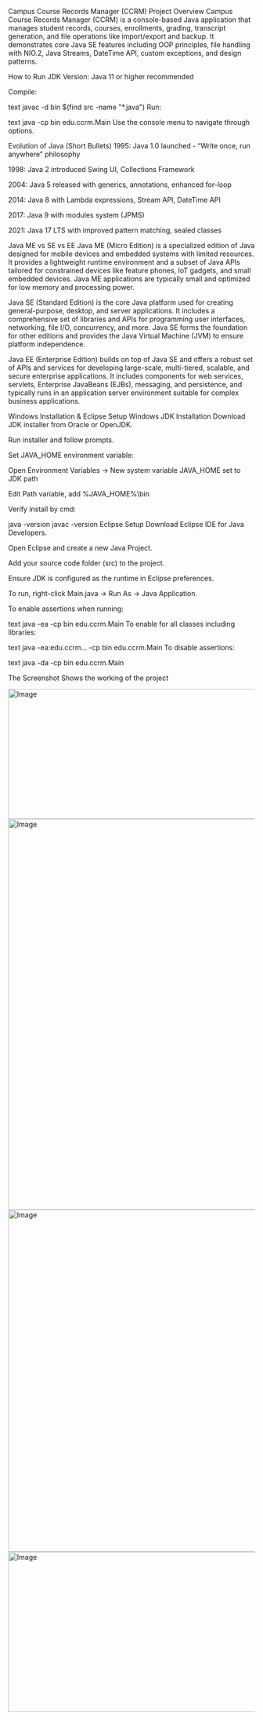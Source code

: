 Campus Course Records Manager (CCRM) Project Overview Campus Course Records Manager (CCRM) is a console-based Java application that manages student records, courses, enrollments, grading, transcript generation, and file operations like import/export and backup. It demonstrates core Java SE features including OOP principles, file handling with NIO.2, Java Streams, DateTime API, custom exceptions, and design patterns.

How to Run JDK Version: Java 11 or higher recommended

Compile:

text javac -d bin $(find src -name "*.java") Run:

text java -cp bin edu.ccrm.Main Use the console menu to navigate through options.

Evolution of Java (Short Bullets) 1995: Java 1.0 launched - “Write once, run anywhere” philosophy

1998: Java 2 introduced Swing UI, Collections Framework

2004: Java 5 released with generics, annotations, enhanced for-loop

2014: Java 8 with Lambda expressions, Stream API, DateTime API

2017: Java 9 with modules system (JPMS)

2021: Java 17 LTS with improved pattern matching, sealed classes

Java ME vs SE vs EE Java ME (Micro Edition) is a specialized edition of Java designed for mobile devices and embedded systems with limited resources. It provides a lightweight runtime environment and a subset of Java APIs tailored for constrained devices like feature phones, IoT gadgets, and small embedded devices. Java ME applications are typically small and optimized for low memory and processing power.

Java SE (Standard Edition) is the core Java platform used for creating general-purpose, desktop, and server applications. It includes a comprehensive set of libraries and APIs for programming user interfaces, networking, file I/O, concurrency, and more. Java SE forms the foundation for other editions and provides the Java Virtual Machine (JVM) to ensure platform independence.

Java EE (Enterprise Edition) builds on top of Java SE and offers a robust set of APIs and services for developing large-scale, multi-tiered, scalable, and secure enterprise applications. It includes components for web services, servlets, Enterprise JavaBeans (EJBs), messaging, and persistence, and typically runs in an application server environment suitable for complex business applications.

Windows Installation & Eclipse Setup Windows JDK Installation Download JDK installer from Oracle or OpenJDK.

Run installer and follow prompts.

Set JAVA_HOME environment variable:

Open Environment Variables → New system variable JAVA_HOME set to JDK path

Edit Path variable, add %JAVA_HOME%\bin

Verify install by cmd:

java -version javac -version Eclipse Setup Download Eclipse IDE for Java Developers.

Open Eclipse and create a new Java Project.

Add your source code folder (src) to the project.

Ensure JDK is configured as the runtime in Eclipse preferences.

To run, right-click Main.java → Run As → Java Application.

To enable assertions when running:

text java -ea -cp bin edu.ccrm.Main To enable for all classes including libraries:

text java -ea:edu.ccrm... -cp bin edu.ccrm.Main To disable assertions:

text java -da -cp bin edu.ccrm.Main

The Screenshot Shows the working of the project



<img width="862" height="265" alt="Image" src="https://github.com/user-attachments/assets/30a50313-7020-406b-9843-7dfc6f26d78b" />



<img width="970" height="796" alt="Image" src="https://github.com/user-attachments/assets/523f4ed7-56ec-463a-9071-b6435b836710" />




<img width="964" height="697" alt="Image" src="https://github.com/user-attachments/assets/451013ef-84c4-4b97-a31a-eb21bb04c93a" />




<img width="885" height="326" alt="Image" src="https://github.com/user-attachments/assets/668d150b-5b16-4716-87dc-08ddf411c55c" />

